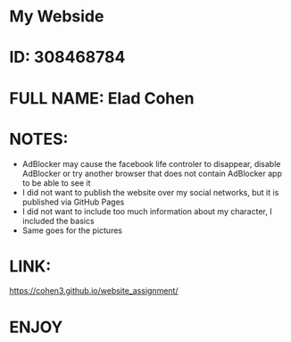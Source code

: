 # My Webside

# ID:	    		308468784
# FULL NAME:		Elad Cohen

# NOTES:
- 	AdBlocker may cause the facebook life controler to disappear, disable AdBlocker or try another browser 
	that does not contain AdBlocker app to be able to see it
-	I did not want to publish the website over my social networks, but it is published via GitHub Pages
-	I did not want to include too much information about my character, I included the basics
-	Same goes for the pictures

# LINK:

https://cohen3.github.io/website_assignment/

# ENJOY
